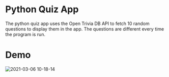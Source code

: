 # Python Quiz App

The python quiz app uses the Open Trivia DB API to fetch 10 random questions to display them in the app. The questions are different every time the program is run.

# Demo

![2021-03-06 10-18-14](https://user-images.githubusercontent.com/64027381/110201969-29eb9100-7e66-11eb-8729-b90dd62eef10.gif)
